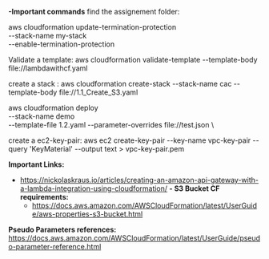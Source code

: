 **-Important commands**
find the assignement folder:

aws cloudformation update-termination-protection \
--stack-name my-stack \
--enable-termination-protection

  Validate a template:
  aws cloudformation validate-template --template-body file://lambdawithcf.yaml

  create a stack :
  aws cloudformation create-stack --stack-name cac --template-body file://1.1_Create_S3.yaml

  aws cloudformation deploy \
  --stack-name demo \
  --template-file 1.2.yaml --parameter-overrides file://test.json  \

  create a ec2-key-pair:
  aws ec2 create-key-pair --key-name vpc-key-pair --query 'KeyMaterial' --output text > vpc-key-pair.pem

**Important Links:**
- https://nickolaskraus.io/articles/creating-an-amazon-api-gateway-with-a-lambda-integration-using-cloudformation/
**- S3 Bucket CF requirements:** 
  - https://docs.aws.amazon.com/AWSCloudFormation/latest/UserGuide/aws-properties-s3-bucket.html

**Pseudo Parameters references:**
https://docs.aws.amazon.com/AWSCloudFormation/latest/UserGuide/pseudo-parameter-reference.html